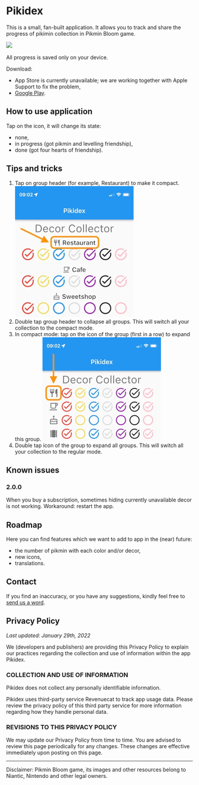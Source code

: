 # Pikidex

This is a small, fan-built application.
It allows you to track and share the progress of pikimin collection in Pikmin Bloom game.

![](images/pikidex-2.0-o.gif)

All progress is saved only on your device.

Download:
- App Store is currently unavailable; we are working together with Apple Support to fix the problem,
- [Google Play](https://bit.ly/3utNQW4).

## How to use application

Tap on the icon, it will change its state:
- none,
- in progress (got pikmin and levelling friendship),
- done (got four hearts of friendship).

## Tips and tricks

1. Tap on group header (for example, Restaurant) to make it compact. ![](images/pikidex-tap-zone.webp)
2. Double tap group header to collapse all groups. This will switch all your collection to the compact mode.
3. In compact mode: tap on the icon of the group (first in a row) to expand this group. ![](images/pikidex-compact-tap-zone.webp)
4. Double tap icon of the group to expand all groups. This will switch all your collection to the regular mode.

## Known issues

### 2.0.0

When you buy a subscription, sometimes hiding currently unavailable decor is not working. Workaround: restart the app.

## Roadmap

Here you can find features which we want to add to app in the (near) future:
- the number of pikmin with each color and/or decor,
- new icons,
- translations.

## Contact
If you find an inaccuracy, or you have any suggestions, kindly feel free to [send us a word](mailto:pikidex@find-friends-team.ru).

## Privacy Policy
_Last updated: January 29th, 2022_


We (developers and publishers)
are providing this Privacy Policy
to explain our practices regarding the collection and use of information within the app Pikidex.


### COLLECTION AND USE OF INFORMATION

Pikidex does not collect any personally identifiable information.

Pikidex uses third-party service Revenuecat to track app usage data. 
Please review the privacy policy of this third party service for more information
regarding how they handle personal data.


### REVISIONS TO THIS PRIVACY POLICY

We may update our Privacy Policy from time to time. 
You are advised to review this page periodically for any changes.
These changes are effective immediately upon posting on this page.

---
Disclaimer: Pikmin Bloom game, its images and other resources belong to Niantic, Nintendo and other legal owners.